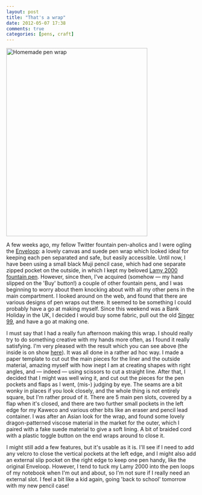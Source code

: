 ```yaml
---
layout: post
title: "That's a wrap"
date: 2012-05-07 17:38
comments: true
categories: [pens, craft]
---
```


<a href="http://www.flickr.com/photos/bsag/7006876566/" title="Homemade pen wrap by bsag, on Flickr"><img src="http://farm8.staticflickr.com/7099/7006876566_7697d6bd97.jpg" width="374" height="500" alt="Homemade pen wrap"></a>

A few weeks ago, my fellow Twitter fountain pen-aholics and I were ogling the [Enveloop][1]: a lovely canvas and suede pen wrap which looked ideal for keeping each pen separated and safe, but easily accessible. Until now, I have been using a small black Muji pencil case, which had one separate zipped pocket on the outside, in which I kept my beloved [Lamy 2000 fountain pen][2]. However, since then, I've acquired (somehow &mdash; my hand slipped on the 'Buy' button!) a couple of other fountain pens, and I was beginning to worry about them knocking about with all my other pens in the main compartment. I looked around on the web, and found that there are various designs of pen wraps out there. It seemed to be something I could probably have a go at making myself. Since this weekend was a Bank Holiday in the UK, I decided I would buy some fabric, pull out the old [Singer 99][3], and have a go at making one.

I must say that I had a really fun afternoon making this wrap. I should really try to do something creative with my hands more often, as I found it really satisfying. I'm very pleased with the result which you can see above (the inside is on show [here][4]). It was all done in a rather ad hoc way. I made a paper template to cut out the main pieces for the liner and the outside material, amazing myself with how inept I am at creating shapes with right angles, and &mdash; indeed &mdash; using scissors to cut a straight line. After that, I decided that I might was well wing it, and cut out the pieces for the pen pockets and flaps as I went, (mis-) judging by eye. The seams are a bit wonky in places if you look closely, and the whole thing is not entirely square, but I'm rather proud of it. There are 5 main pen slots, covered by a flap when it's closed, and there are two further small pockets in the left edge for my Kaweco and various other bits like an eraser and pencil lead container. I was after an Asian look for the wrap, and found some lovely dragon-patterned viscose material in the market for the outer, which I paired with a fake suede material to give a soft lining. A bit of braided cord with a plastic toggle button on the end wraps around to close it.

I might still add a few features, but it's usable as it is. I'll see if I need to add any velcro to close the vertical pockets at the left edge, and I might also add an external slip pocket on the right edge to keep one pen handy, like the original Enveloop. However, I tend to tuck my Lamy 2000 into the pen loops of my notebook when I'm out and about, so I'm not sure if I really need an external slot. I feel a bit like a kid again, going 'back to school' tomorrow with my new pencil case!


[1]: http://www.pencils.jp/product/114
[2]: http://www.rousette.org.uk/blog/archives/lamy-2000-fountain-pen/
[3]: http://www.rousette.org.uk/blog/archives/old-and-new-but-both-classics/
[4]: http://www.flickr.com/photos/bsag/7152963305/in/photostream/
